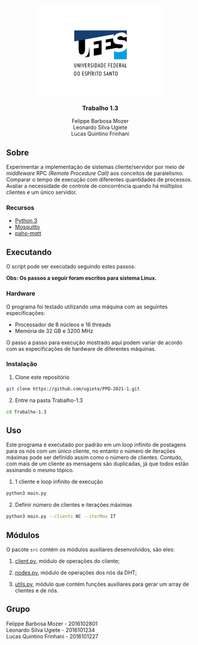 <!-- PROJECT LOGO -->
<br />
<p align="center">
  <img src="../images/logo.png" alt="UFES" width="340" height="240">

  <h3 align="center">Trabalho 1.3</h3>

  <p align="center">
    Felippe Barbosa Mozer
    <br />
    Leonardo Silva Ugiete
    <br />
    Lucas Quintino Frinhani
    <br />
  </p>
</p>

## Sobre

Experimentar a implementação de sistemas cliente/servidor por meio de _middleware_ RPC _(Remote Procedure Call)_ aos conceitos de paralelismo. Comparar o tempo de execução com diferentes quantidades de processos. Avaliar a necessidade de controle de concorrência quando há múltiplos clientes e um único servidor.

### Recursos

* [Python 3](https://www.python.org/about/)
* [Mosquitto](https://mosquitto.org/)
* [paho-mqtt](https://www.eclipse.org/paho/index.php?page=clients/python/docs/index.php)

## Executando

O script pode ser executado seguindo estes passos:

**Obs: Os passos a seguir foram escritos para sistema Linux.**

### Hardware

O programa foi testado utilizando uma máquina com as seguintes especificações:

* Processador de 8 núcleos e 16 threads
* Memória de 32 GB e 3200 MHz

O passo a passo para execução mostrado aqui podem variar de acordo com as especificações de hardware de diferentes máquinas.

### Instalação

1. Clone este repositório
  ```sh
  git clone https://github.com/ugiete/PPD-2021-1.git
  ```
2. Entre na pasta Trabalho-1.3
  ```sh
  cd Trabalho-1.3
  ```

## Uso

Este programa é executado por padrão em um loop infinito de postagens para os nós com um único cliente, no entanto o número de iterações máximas pode ser definido assim como o número de clientes. Contudo, com mais de um cliente as mensagens são duplicadas, já que todos estão assinando o mesmo tópico.

1. 1 cliente e loop infinito de execução
  ```sh
  python3 main.py
  ```
2. Definir número de clientes e iterações máximas
  ```sh
  python3 main.py --clients NC --iterMax IT
  ```

## Módulos

O pacote `src` contém os módulos auxiliares desenvolvidos, são eles:

1. [client.py](https://github.com/ugiete/PPD-2021-1/blob/master/Trabalho-1.2/src/client.py), módulo de operações do cliente;

2. [nodes.py](https://github.com/ugiete/PPD-2021-1/blob/master/Trabalho-1.2/src/nodes.py), módulo de operações dos nós da DHT;

3. [utils.py](https://github.com/ugiete/PPD-2021-1/blob/master/Trabalho-1.2/src/utils.py), módulo que contém funções auxiliares para gerar um array de clientes e de nós.

## Grupo

Felippe Barbosa Mozer - 2016102801  
Leonardo Silva Ugiete - 2016101234  
Lucas Quintino Frinhani - 2016101227